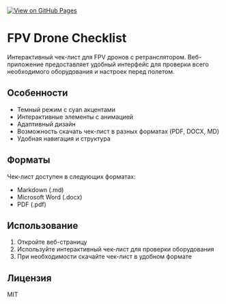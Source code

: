 [![View on GitHub Pages](https://img.shields.io/badge/View-GitHub%20Pages-blue?logo=github)](https://irreligious86.github.io/FPV_and_Mavic/)


# FPV Drone Checklist

Интерактивный чек-лист для FPV дронов с ретранслятором. Веб-приложение предоставляет удобный интерфейс для проверки всего необходимого оборудования и настроек перед полетом.

## Особенности

- Темный режим с cyan акцентами
- Интерактивные элементы с анимацией
- Адаптивный дизайн
- Возможность скачать чек-лист в разных форматах (PDF, DOCX, MD)
- Удобная навигация и структура

## Форматы

Чек-лист доступен в следующих форматах:
- Markdown (.md)
- Microsoft Word (.docx)
- PDF (.pdf)

## Использование

1. Откройте веб-страницу
2. Используйте интерактивный чек-лист для проверки оборудования
3. При необходимости скачайте чек-лист в удобном формате

## Лицензия

MIT 
